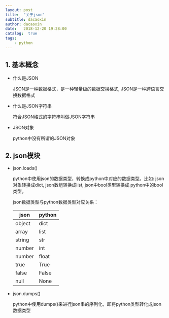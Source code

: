 ```yaml
---
layout: post
title:  "关于json"
subtitle: dacaoxin
author: dacaoxin
date:   2018-12-20 19:28:00
catalog:  true
tags:
    - python
---
```


## 1. 基本概念

* 什么是JSON

    JSON是一种数据格式，是一种轻量级的数据交换格式, JSON是一种跨语言交换数据格式

* 什么是JSON字符串

    符合JSON格式的字符串叫做JSON字符串

* JSON对象

    python中没有所谓的JSON对象


## 2. json模块

* json.loads()

    python中使用json的数据类型，转换成python中对应的数据类型。比如: json对象转换成dict, json数组转换成list, json中bool类型转换成
    python中的bool类型。

    json数据类型与python数据类型对应关系：

    |json|python|
    |------|------|
    |object|dict|  
    |array|list|
    |string|str|
    |number|int|
    |number|float|
    |true|True|
    |false|False|
    |null|None|

* json.dumps()

    python中使用dumps()来进行json串的序列化，即将python类型转化成json数据类型